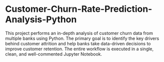 # Customer-Churn-Rate-Prediction-Analysis-Python
This project performs an in-depth analysis of customer churn data from multiple banks using Python. The primary goal is to identify the key drivers behind customer attrition and help banks take data-driven decisions to improve customer retention. The entire workflow is executed in a single, clean, and well-commented Jupyter Notebook.
